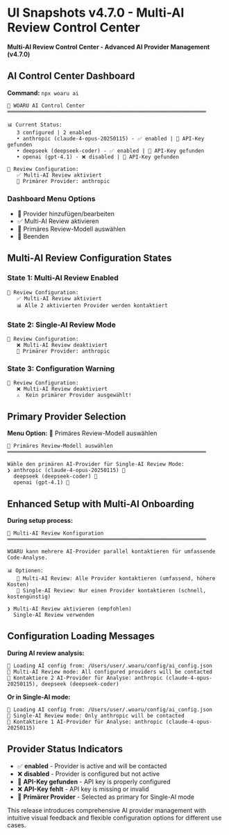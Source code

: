 # UI Snapshots v4.7.0 - Multi-AI Review Control Center
**Multi-AI Review Control Center - Advanced AI Provider Management (v4.7.0)**

## AI Control Center Dashboard
**Command:** `npx woaru ai`

```
🤖 WOARU AI Control Center
════════════════════════════════════════════════════════════════

📊 Current Status:
   3 configured | 2 enabled
   • anthropic (claude-4-opus-20250115) - ✅ enabled | 🔑 API-Key gefunden
   • deepseek (deepseek-coder) - ✅ enabled | 🔑 API-Key gefunden
   • openai (gpt-4.1) - ❌ disabled | 🔑 API-Key gefunden

🔄 Review Configuration:
   ✅ Multi-AI Review aktiviert
   🎯 Primärer Provider: anthropic
```

### Dashboard Menu Options
- 🔧 Provider hinzufügen/bearbeiten
- ✅ Multi-AI Review aktivieren
- 🎯 Primäres Review-Modell auswählen
- 🚪 Beenden

## Multi-AI Review Configuration States

### State 1: Multi-AI Review Enabled
```
🔄 Review Configuration:
   ✅ Multi-AI Review aktiviert
   📊 Alle 2 aktivierten Provider werden kontaktiert
```

### State 2: Single-AI Review Mode
```
🔄 Review Configuration:
   ❌ Multi-AI Review deaktiviert
   🎯 Primärer Provider: anthropic
```

### State 3: Configuration Warning
```
🔄 Review Configuration:
   ❌ Multi-AI Review deaktiviert
   ⚠️  Kein primärer Provider ausgewählt!
```

## Primary Provider Selection
**Menu Option:** 🎯 Primäres Review-Modell auswählen

```
🎯 Primäres Review-Modell auswählen
════════════════════════════════════════════════════════════════

Wähle den primären AI-Provider für Single-AI Review Mode:
❯ anthropic (claude-4-opus-20250115) 🔑
  deepseek (deepseek-coder) 🔑
  openai (gpt-4.1) 🔑
```

## Enhanced Setup with Multi-AI Onboarding
**During setup process:**

```
🎯 Multi-AI Review Konfiguration
════════════════════════════════════════════════════════════════

WOARU kann mehrere AI-Provider parallel kontaktieren für umfassende Code-Analyse.

📊 Optionen:
   🔄 Multi-AI Review: Alle Provider kontaktieren (umfassend, höhere Kosten)
   🎯 Single-AI Review: Nur einen Provider kontaktieren (schnell, kostengünstig)

❯ Multi-AI Review aktivieren (empfohlen)
  Single-AI Review verwenden
```

## Configuration Loading Messages
**During AI review analysis:**

```
📄 Loading AI config from: /Users/user/.woaru/config/ai_config.json
🔄 Multi-AI Review mode: All configured providers will be contacted
🧠 Kontaktiere 2 AI-Provider für Analyse: anthropic (claude-4-opus-20250115), deepseek (deepseek-coder)
```

**Or in Single-AI mode:**

```
📄 Loading AI config from: /Users/user/.woaru/config/ai_config.json
🎯 Single-AI Review mode: Only anthropic will be contacted
🧠 Kontaktiere 1 AI-Provider für Analyse: anthropic (claude-4-opus-20250115)
```

## Provider Status Indicators
- ✅ **enabled** - Provider is active and will be contacted
- ❌ **disabled** - Provider is configured but not active
- 🔑 **API-Key gefunden** - API key is properly configured
- ❌ **API-Key fehlt** - API key is missing or invalid
- 🎯 **Primärer Provider** - Selected as primary for Single-AI mode

This release introduces comprehensive AI provider management with intuitive visual feedback and flexible configuration options for different use cases.